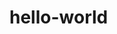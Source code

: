 # hello-world


<kmack1230 I am new to the coding world and trying to get my feet wet by having some moon tacos.>
